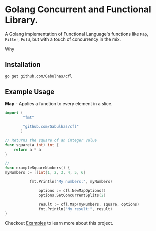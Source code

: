 # Golang Concurrent and Functional Library.
A Golang implementation of Functional Language's functions like `Map`, `Filter`, `Fold`, but with a touch of concurrency in the mix.

Why 


## Installation

```bash
go get github.com/Gabulhas/cfl
```


## Example Usage

**Map** - Applies a function to every element in a slice.

```go
import (
        "fmt"

        "github.com/Gabulhas/cfl"
       )

// Returns the square of an integer value
func square(a int) int {
    return a * a
}

//
func exampleSquareNumbers() {
myNumbers := []int{1, 2, 3, 4, 5, 6}

           fmt.Println("My numbers:", myNumbers)

               options := cfl.NewMapOptions()
               options.SetConcurrentSplits(2)

               result := cfl.Map(myNumbers, square, options)
               fmt.Println("My result:", result)
}
```

Checkout [Examples](/examples) to learn more about this project.
